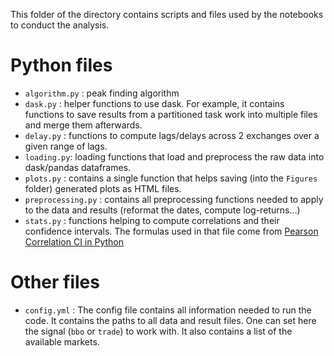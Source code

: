 This folder of the directory contains scripts and files used by the notebooks to conduct the analysis. 

# Python files
* `algorithm.py`  : peak finding algorithm
* `dask.py`  : helper functions to use dask. For example, it contains functions to save results from a partitioned task work into multiple files and merge them afterwards.
* `delay.py` : functions to compute lags/delays across 2 exchanges over a given range of lags.
* `loading.py`: loading functions that load and preprocess the raw data into dask/pandas dataframes.
* `plots.py` : contains a single function that helps saving (into the `Figures` folder) generated plots as HTML files.
* `preprocessing.py` : contains all preprocessing functions needed to apply to the data and results (reformat the dates, compute log-returns...)
* `stats.py` : functions helping to compute correlations and their confidence intervals. The formulas used in that file come from [Pearson Correlation CI in Python](https://zhiyzuo.github.io/Pearson-Correlation-CI-in-Python/)

# Other files
* `config.yml` : The config file contains all information needed to run the code. It contains the paths to all data and result files. One can set here the signal (`bbo` or `trade`) to work with. It also contains a list of the available markets.
